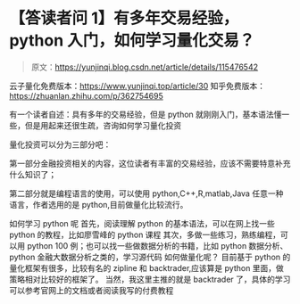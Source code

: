 # 【答读者问 1】有多年交易经验，python 入门，如何学习量化交易？

> 原文：<https://yunjinqi.blog.csdn.net/article/details/115476542>

云子量化免费版本：https://www.yunjinqi.top/article/30
知乎免费版本：https://zhuanlan.zhihu.com/p/362754695

有一个读者自述：具有多年的交易经验，但是 python 就刚刚入门，基本语法懂一些，但是用起来还很生疏，咨询如何学习量化投资

量化投资可以分为三部分吧：

第一部分金融投资相关的内容，这位读者有丰富的交易经验，应该不需要特意补充什么知识了；

第二部分就是编程语言的使用，可以使用 python,C++,R,matlab,Java 任意一种语言，作者选用的是 python,目前做量化比较流行。

如何学习 python 呢
首先，阅读理解 python 的基本语法，可以在网上找一些 python 的教程，比如廖雪峰的 python 课程
其次，多做一些练习，熟练编程，可以用 python 100 例；也可以找一些做数据分析的书籍，比如 python 数据分析、python 金融大数据分析之类的，学习源代码
如何做量化呢？
目前基于 python 的量化框架有很多，比较有名的 zipline 和 backtrader,应该算是 python 里面，做策略相对比较好的框架了。
当然，我这里主推的就是 backtrader 了，具体的学习可以参考官网上的文档或者阅读我写的付费教程

​